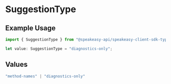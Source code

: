 # SuggestionType

## Example Usage

```typescript
import { SuggestionType } from "@speakeasy-api/speakeasy-client-sdk-typescript/sdk/models/shared";

let value: SuggestionType = "diagnostics-only";
```

## Values

```typescript
"method-names" | "diagnostics-only"
```